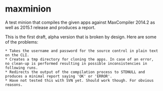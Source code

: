 maxminion
=========

A test minion that compiles the given apps against MaxCompiler 2014.2 as well as 2015.1 release and produces a report.

This is the first draft, alpha version that is broken by design. Here are some of the problems:

    * Takes the username and password for the source control in plain text on the CLI.
    * Creates a tmp directory for cloning the apps. In case of an error, no clean-up is performed resulting in possible inconsistencies in following runs.
    * Redirects the output of the compilation process to STDNULL and produces a minimal report saying 'OK' or 'ERROR'.
    * Have not tested this with SVN yet. Should work though. For obvious reasons.
